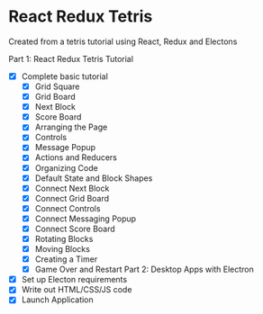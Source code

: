 # React Redux Tetris
Created from a tetris tutorial using React, Redux and Electons

Part 1: React Redux Tetris Tutorial
- [x] Complete basic tutorial
    - [x] Grid Square
    - [x] Grid Board
    - [x] Next Block
    - [x] Score Board
    - [x] Arranging the Page
    - [x] Controls
    - [x] Message Popup
    - [x] Actions and Reducers
    - [x] Organizing Code
    - [x] Default State and Block Shapes
    - [x] Connect Next Block
    - [x] Connect Grid Board
    - [x] Connect Controls
    - [x] Connect Messaging Popup
    - [x] Connect Score Board
    - [x] Rotating Blocks
    - [x] Moving Blocks
    - [x] Creating a Timer
    - [x] Game Over and Restart
Part 2: Desktop Apps with Electron
- [x] Set up Electon requirements
- [x] Write out HTML/CSS/JS code
- [x] Launch Application